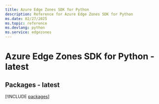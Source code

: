 ```yaml
---
title: Azure Edge Zones SDK for Python
description: Reference for Azure Edge Zones SDK for Python
ms.date: 02/27/2025
ms.topic: reference
ms.devlang: python
ms.service: edgezones
---
```

# Azure Edge Zones SDK for Python - latest
## Packages - latest
[!INCLUDE [packages](edge-zones-index.md)]